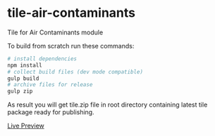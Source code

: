 # tile-air-contaminants
Tile for Air Contaminants module

To build from scratch run these commands:
```bash
# install dependencies
npm install
# collect build files (dev mode compatible)
gulp build
# archive files for release
gulp zip
```

As result you will get tile.zip file in root directory containing latest tile package ready for publishing.

[Live Preview][preview]

[preview]: https://material.io/resizer/#device=handset&url=https%3A%2F%2Fnexpaq.github.io%2Ftile-air-contaminants%2F&width=360